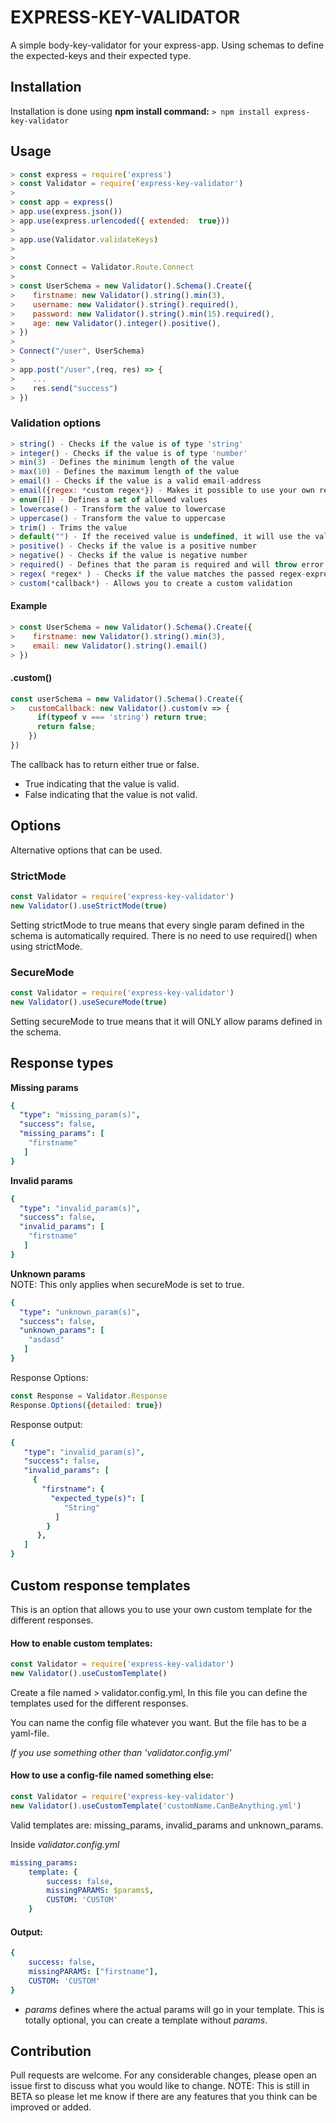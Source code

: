 # EXPRESS-KEY-VALIDATOR
A simple body-key-validator for your express-app.
Using schemas to define the expected-keys and their expected type.

## Installation
Installation is done using **npm install command:**
```> npm install express-key-validator```

## Usage
```js
> const express = require('express')
> const Validator = require('express-key-validator')
>
> const app = express()
> app.use(express.json())
> app.use(express.urlencoded({ extended:  true}))
>
> app.use(Validator.validateKeys)
>
> 
> const Connect = Validator.Route.Connect
>
> const UserSchema = new Validator().Schema().Create({
>    firstname: new Validator().string().min(3),
>    username: new Validator().string().required(),
>    password: new Validator().string().min(15).required(),
>    age: new Validator().integer().positive(),
> })
>
> Connect("/user", UserSchema)
>
> app.post("/user",(req, res) => {
>    ...
>    res.send("success")
> })
```
### Validation options
```js
> string() - Checks if the value is of type 'string'
> integer() - Checks if the value is of type 'number'
> min(3) - Defines the minimum length of the value
> max(10) - Defines the maximum length of the value
> email() - Checks if the value is a valid email-address
> email({regex: *custom regex*}) - Makes it possible to use your own regex for email validation instead of using the default one
> enum([]) - Defines a set of allowed values
> lowercase() - Transform the value to lowercase
> uppercase() - Transform the value to uppercase
> trim() - Trims the value
> default("") - If the received value is undefined, it will use the value passed to the default function. 
> positive() - Checks if the value is a positive number
> negative() - Checks if the value is negative number
> required() - Defines that the param is required and will throw error if the param is not found
> regex( *regex* ) - Checks if the value matches the passed regex-expression
> custom(*callback*) - Allows you to create a custom validation
```
#### Example
```js
> const UserSchema = new Validator().Schema().Create({
>    firstname: new Validator().string().min(3),
>    email: new Validator().string().email()
> })
```

#### .custom()
```js
const userSchema = new Validator().Schema().Create({
>   customCallback: new Validator().custom(v => {
      if(typeof v === 'string') return true;
      return false;
    })
})
```
The callback has to return either true or false. 
- True indicating that the value is valid.
- False indicating that the value is not valid.

## Options
Alternative options that can be used.
### StrictMode
```js
const Validator = require('express-key-validator')
new Validator().useStrictMode(true)
```
Setting strictMode to true means that every single param defined in the schema is automatically required. There is no need to use required() when using strictMode.

### SecureMode
```js
const Validator = require('express-key-validator')
new Validator().useSecureMode(true)
```
Setting secureMode to true means that it will ONLY allow params defined in the schema.

## Response types
**Missing params**
```yaml
{
  "type": "missing_param(s)",
  "success": false,
  "missing_params": [
    "firstname"
   ]
}
```
**Invalid params**
```yaml
{
  "type": "invalid_param(s)",
  "success": false,
  "invalid_params": [
    "firstname"
   ]
}
```

**Unknown params**
<br> NOTE: This only applies when secureMode is set to true.
```yaml
{
  "type": "unknown_param(s)",
  "success": false,
  "unknown_params": [
    "asdasd"
   ]
}
```

Response Options:
```js
const Response = Validator.Response
Response.Options({detailed: true})
```

Response output:
```yaml
{
   "type": "invalid_param(s)",
   "success": false,
   "invalid_params": [
     {
       "firstname": {
         "expected_type(s)": [
            "String"
          ]
        }
      },
   ]
}
```

## Custom response templates
This is an option that allows you to use your own custom template for the different responses.

#### How to enable custom templates:
```js
const Validator = require('express-key-validator')
new Validator().useCustomTemplate()
```

Create a file named > validator.config.yml,
In this file you can define the templates used for the different responses.

You can name the config file whatever you want. But the file has to be a yaml-file.

*If you use something other than 'validator.config.yml'*
#### How to use a config-file named something else:
```js
const Validator = require('express-key-validator')
new Validator().useCustomTemplate('customName.CanBeAnything.yml')
```

Valid templates are: missing_params, invalid_params and unknown_params.

Inside *validator.config.yml*
```yaml
missing_params:
    template: {
        success: false,
        missingPARAMS: $params$,
        CUSTOM: 'CUSTOM'
    }
```
#### Output:
```yaml
{
    success: false,
    missingPARAMS: ["firstname"],
    CUSTOM: 'CUSTOM'
}
```
- $params$ defines where the actual params will go in your template. This is totally optional, you can create a template without $params$.


## Contribution
Pull requests are welcome. For any considerable changes, please open an issue first to discuss what you would like to change.
NOTE: This is still in BETA so please let me know if there are any features that you think can be improved or added.
